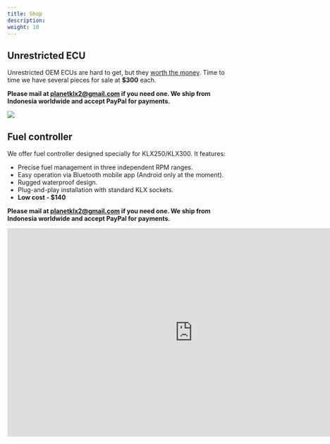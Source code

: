 ```yaml
---
title: Shop
description:
weight: 10
---
```


## Unrestricted ECU

Unrestricted OEM ECUs are hard to get, but they [worth the money](./engine/ecu-tuning#unrestricted-klx250-oem-ecu). Time to time we have several pieces for sale at **$300** each. 

**Please mail at [planetklx2@gmail.com](planetklx2@gmail.com) if you need one. We ship from Indonesia worldwide and accept PayPal for payments.**


![](https://s3.amazonaws.com/cdn.planetklx2/images/klx250-jdm-ecu.jpeg)


## Fuel controller

We offer fuel controller designed specially for KLX250/KLX300. It features:

- Precise fuel management in three independent RPM ranges.
- Easy operation via Bluetooth mobile app (Android only at the moment).
- Rugged waterproof design.
- Plug-and-play installation with standard KLX sockets.
- **Low cost - $140**

**Please mail at [planetklx2@gmail.com](planetklx2@gmail.com) if you need one. We ship from Indonesia worldwide and accept PayPal for payments.**

<iframe width="840" height="472" src="https://www.youtube.com/embed/6S4ZwMfnvck?si=loC3DFEnOL_YE6gM" title="YouTube video player" frameborder="0" allow="accelerometer; autoplay; clipboard-write; encrypted-media; gyroscope; picture-in-picture; web-share" referrerpolicy="strict-origin-when-cross-origin" allowfullscreen></iframe>



